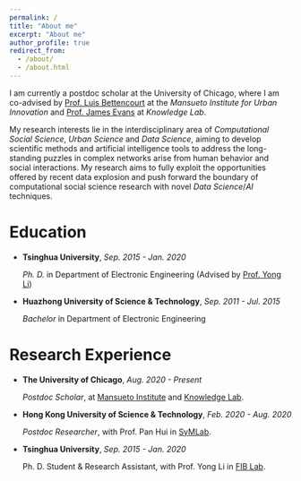 ```yaml
---
permalink: /
title: "About me"
excerpt: "About me"
author_profile: true
redirect_from: 
  - /about/
  - /about.html
---
```


I am currently a postdoc scholar at the University of Chicago, where I am co-advised by [Prof. Luis Bettencourt](https://voices.uchicago.edu/luisbettencourt/) at the *Mansueto Institute for Urban Innovation* and [Prof. James Evans](https://sociology.uchicago.edu/directory/james-evans) at *Knowledge Lab*.

My research interests lie in the interdisciplinary area of *Computational Social Science*, *Urban Science* and *Data Science*, aiming to develop scientific methods and artificial intelligence tools to address the long-standing puzzles in complex networks arise from human behavior and social interactions. My research aims to fully exploit the opportunities offered by recent data explosion and push forward the boundary of computational social science research with novel *Data Science*/*AI* techniques. 



# Education

- **Tsinghua University**, *Sep. 2015 - Jan. 2020*

  *Ph. D.* in Department of Electronic Engineering (Advised by [Prof. Yong Li](http://fi.ee.tsinghua.edu.cn/~liyong/))

- **Huazhong University of Science & Technology**, *Sep. 2011 - Jul. 2015*

  *Bachelor* in Department of Electronic Engineering

  

# Research Experience

- **The University of Chicago**, *Aug. 2020 - Present*

  *Postdoc Scholar*, at [Mansueto Institute](https://miurban.uchicago.edu/) and [Knowledge Lab](https://www.knowledgelab.org/).

- **Hong Kong University of Science & Technology**, *Feb. 2020 - Aug. 2020*

  *Postdoc Researcher*, with Prof. Pan Hui in [SyMLab](https://www.cse.ust.hk/~panhui/).

- **Tsinghua University**, *Sep. 2015 - Jan. 2020*

  Ph. D. Student & Research  Assistant, with Prof. Yong Li in [FIB Lab](http://fi.ee.tsinghua.edu.cn/).

